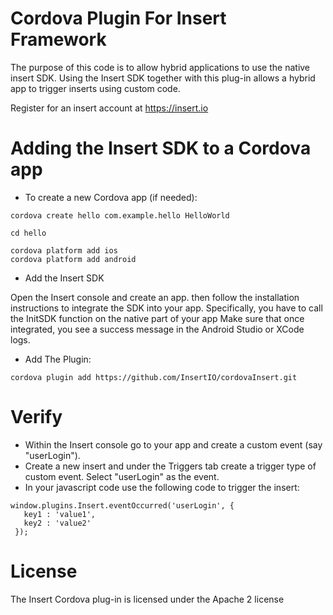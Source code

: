 # Cordova Plugin For Insert Framework


The purpose of this code is to allow hybrid applications to use the native insert SDK. Using the Insert SDK together with this plug-in allows a hybrid app to trigger inserts using custom code.

Register for an insert account at https://insert.io


Adding the Insert SDK to a Cordova app
======================================
* To create a new Cordova app (if needed):

```
cordova create hello com.example.hello HelloWorld

cd hello

cordova platform add ios
cordova platform add android
```

* Add the Insert SDK

Open the Insert console and create an app.  then follow the installation instructions to integrate the SDK into your app. Specifically, you have to call the InitSDK function on the native part of your app
Make sure that once integrated, you see a success message in the Android Studio or XCode logs.

* Add The Plugin:

```
cordova plugin add https://github.com/InsertIO/cordovaInsert.git
```

Verify
======
- Within the Insert console go to your app and create a custom event (say "userLogin"). 
- Create a new insert and under the Triggers tab create a trigger type of custom event. Select "userLogin" as the event.
- In your javascript code use the following code to trigger the insert:


```
window.plugins.Insert.eventOccurred('userLogin', {
   key1 : 'value1',
   key2 : 'value2'
 });

```

License
=======
The Insert Cordova plug-in is licensed under the Apache 2 license

